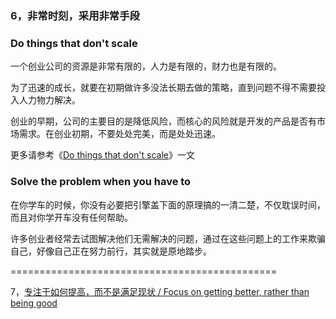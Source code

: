### 6，非常时刻，采用非常手段

### Do things that don't scale

一个创业公司的资源是非常有限的，人力是有限的，财力也是有限的。

为了迅速的成长，就要在初期做许多没法长期去做的策略，直到问题不得不需要投入人力物力解决。

创业的早期，公司的主要目的是降低风险，而核心的风险就是开发的产品是否有市场需求。在创业初期，不要处处完美，而是处处迅速。

更多请参考《[Do things that don't scale](http://paulgraham.com/ds.html)》一文

### Solve the problem when you have to

在你学车的时候，你没有必要把引擎盖下面的原理搞的一清二楚，不仅耽误时间，而且对你学开车没有任何帮助。

许多创业者经常去试图解决他们无需解决的问题，通过在这些问题上的工作来欺骗自己，好像自己正在努力前行，其实就是原地踏步。

==============================================

7，[专注于如何提高，而不是满足现状 / Focus on getting better, rather than being good](https://github.com/linyingkui/startup/tree/master/three/better/README.md)
